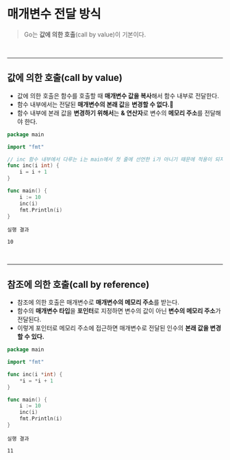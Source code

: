 # **매개변수 전달 방식**
> Go는 **값에 의한 호출**(call by value)이 기본이다.

<br>

---
## 값에 의한 호출(call by value)
- 값에 의한 호출은 함수를 호출할 때 **매개변수 값을 복사**해서 함수 내부로 전달한다.
- 함수 내부에서는 전달된 **매개변수의 본래 값**을 **변경할 수 없다.**
- 함수 내부에 본래 값을 **변경하기 위해서**는 **& 연산자**로 변수의 **메모리 주소**를 전달해야 한다.

~~~go
package main

import "fmt"

// inc 함수 내부에서 다루는 i는 main에서 첫 줄에 선언한 i가 아니기 때문에 적용이 되지 않음
func inc(i int) {
    i = i + 1
}

func main() {
    i := 10
    inc(i)
    fmt.Println(i)
}
~~~
~~~
실행 결과

10
~~~

<br>

---
## **참조에 의한 호출**(call by reference)
- 참조에 의한 호출은 매개변수로 **매개변수의 메모리 주소**를 받는다.
- 함수의 **매개변수 타입**을 **포인터**로 지정하면 변수의 값이 아닌 **변수의 메모리 주소**가 전달된다.
- 이렇게 포인터로 메모리 주소에 접근하면 매개변수로 전달된 인수의 **본래 값을 변경할 수 있다.**
~~~go
package main

import "fmt"

func inc(i *int) {
    *i = *i + 1
}

func main() {
    i := 10
    inc(i)
    fmt.Println(i)
}
~~~
~~~
실행 결과

11
~~~